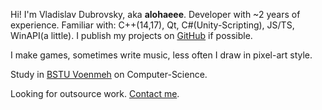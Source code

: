 
Hi! I'm Vladislav Dubrovsky, aka  __alohaeee__. 
Developer with ~2 years of experience. 
Familiar with: C++(14,17), Qt, C#(Unity-Scripting), JS/TS, WinAPI(a little). I publish my projects on [GitHub](https://github.com/alohaeee) if possible.

I make games, sometimes write music, less often I draw in pixel-art style.

Study in [BSTU Voenmeh](https://en.wikipedia.org/wiki/Baltic_State_Technical_University) on Computer-Science. 


Looking for outsource work. [Contact me](mailto:vladyadubrovsky@gmail.com).